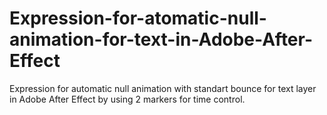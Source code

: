 # Expression-for-atomatic-null-animation-for-text-in-Adobe-After-Effect
Expression for automatic null animation with standart bounce for text layer in Adobe After Effect by using 2 markers for time control.

